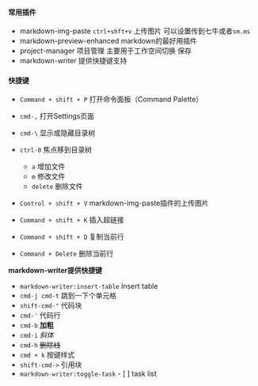 #### **常用插件**
- markdown-img-paste `ctrl+shft+v` 上传图片 可以设置传到七牛或者`sm.ms`
- markdown-preview-enhanced markdown的最好用插件
- project-manager 项目管理 主要用于工作空间切换 保存
- markdown-writer 提供快捷键支持


#### 快捷键
- `Command + shift + P` 打开命令面板（Command Palette）
- `cmd-,` 打开Settings页面
- `cmd-\` 显示或隐藏目录树
- `ctrl-0` 焦点移到目录树
  - `a` 增加文件
  - `m` 修改文件
  - `delete` 删除文件

- `Control + shift + V` markdown-img-paste插件的上传图片
- `Command + shift + K` 插入超链接
- `Command + shift + D` 复制当前行
- `Command + Delete` 删除当前行



**markdown-writer提供快捷键**
- `markdown-writer:insert-table` Insert table
- `cmd-j cmd-t` 跳到一下个单元格
- `shift-cmd-"` 代码块
- <code>cmd-'</code> 代码行
- `cmd-b` **加粗**
- `cmd-i` _斜体_
- `cmd-h` ~~删除线~~
- `cmd + k` <kbd>按键样式</kbd>
- `shift-cmd->` 引用块
- `markdown-writer:toggle-task` - [ ] task list
